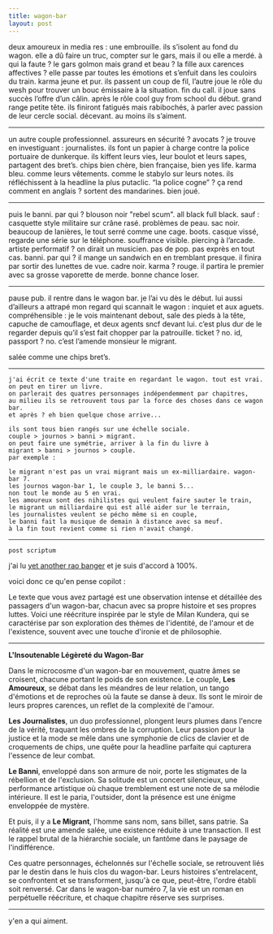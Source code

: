 ```yaml
---
title: wagon-bar
layout: post
---
```


deux amoureux in media res : une embrouille. 
ils s’isolent au fond du wagon. 
elle a dû faire un truc, compter sur le gars, mais il ou elle a merdé. 
à qui la faute ? 
le gars golmon mais grand et beau ? 
la fille aux carences affectives ? 
elle passe par toutes les émotions et s’enfuit dans les couloirs du train. 
karma jeune et pur. 
ils passent un coup de fil, l’autre joue le rôle du wesh pour trouver un bouc émissaire à la situation. 
fin du call. 
il joue sans succès l’offre d’un câlin. 
après le rôle cool guy from school du début. 
grand range petite tête. 
ils finiront fatigués mais rabibochés, à parler avec passion de leur cercle social. 
décevant. 
au moins ils s’aiment. 

---

un autre couple professionnel. 
assureurs en sécurité ? 
avocats ? 
je trouve en investiguant : journalistes. 
ils font un papier à charge contre la police portuaire de dunkerque. 
ils kiffent leurs vies, leur boulot et leurs sapes, partagent des bret’s. 
chips bien chère, bien française, bien yes life. 
karma bleu. 
comme leurs vêtements. 
comme le stabylo sur leurs notes. 
ils réfléchissent à la headline la plus putaclic. 
“la police cogne” ? 
ça rend comment en anglais ?
sortent des mandarines. 
bien joué. 

---

puis le banni. 
par qui ? 
blouson noir "rebel scum". 
all black full black. 
sauf : casquette style militaire sur crâne rasé. 
problèmes de peau. 
sac noir. 
beaucoup de lanières, le tout serré comme une cage. 
boots. 
casque vissé, regarde une série sur le téléphone. 
souffrance visible. 
piercing à l’arcade. 
artiste performatif ? 
on dirait un musicien. 
pas de pop. 
pas exprès en tout cas. 
banni. 
par qui ? 
il mange un sandwich en en tremblant presque. 
il finira par sortir des lunettes de vue. 
cadre noir. 
karma ? 
rouge. 
il partira le premier avec sa grosse vaporette de merde. 
bonne chance loser. 

---

pause pub. 
il rentre dans le wagon bar. 
je l’ai vu dès le début. 
lui aussi d’ailleurs a attrapé mon regard qui scannait le wagon : inquiet et aux aguets. 
compréhensible : je le vois maintenant debout, sale des pieds à la tête, capuche de camouflage, et deux agents sncf devant lui. 
c’est plus dur de le regarder depuis qu’il s’est fait chopper par la patrouille. 
ticket ? 
no. 
id, passport ? 
no. 
c’est l’amende monsieur le migrant.

salée comme une chips bret’s.

---

```
j'ai écrit ce texte d'une traite en regardant le wagon. tout est vrai.
on peut en tirer un livre.
on parlerait des quatres personnages indépendemment par chapitres,
au milieu ils se retrouvent tous par la force des choses dans ce wagon bar.
et après ? eh bien quelque chose arrive... 

ils sont tous bien rangés sur une échelle sociale.
couple > journos > banni > migrant.
on peut faire une symétrie, arriver à la fin du livre à
migrant > banni > journos > couple.
par exemple :

le migrant n'est pas un vrai migrant mais un ex-milliardaire. wagon-bar 7.
les journos wagon-bar 1, le couple 3, le banni 5...
non tout le monde au 5 en vrai.
les amoureux sont des nihilistes qui veulent faire sauter le train,
le migrant un milliardaire qui est allé aider sur le terrain,
les journalistes veulent se pécho même si en couple,
le banni fait la musique de demain à distance avec sa meuf.
à la fin tout revient comme si rien n'avait changé.
```

---

`post scriptum`

j'ai lu [yet another rao banger](https://www.ribbonfarm.com/2024/03/08/my-post-ai-writing/) 
et je suis d'accord à 100%.

voici donc ce qu'en pense copilot :

Le texte que vous avez partagé est une observation intense et détaillée des passagers d'un wagon-bar, chacun avec sa propre histoire et ses propres luttes. Voici une réécriture inspirée par le style de Milan Kundera, qui se caractérise par son exploration des thèmes de l'identité, de l'amour et de l'existence, souvent avec une touche d'ironie et de philosophie.

---

**L'Insoutenable Légèreté du Wagon-Bar**

Dans le microcosme d'un wagon-bar en mouvement, quatre âmes se croisent, chacune portant le poids de son existence. Le couple, **Les Amoureux**, se débat dans les méandres de leur relation, un tango d'émotions et de reproches où la faute se danse à deux. Ils sont le miroir de leurs propres carences, un reflet de la complexité de l'amour.

**Les Journalistes**, un duo professionnel, plongent leurs plumes dans l'encre de la vérité, traquant les ombres de la corruption. Leur passion pour la justice et la mode se mêle dans une symphonie de clics de clavier et de croquements de chips, une quête pour la headline parfaite qui capturera l'essence de leur combat.

**Le Banni**, enveloppé dans son armure de noir, porte les stigmates de la rébellion et de l'exclusion. Sa solitude est un concert silencieux, une performance artistique où chaque tremblement est une note de sa mélodie intérieure. Il est le paria, l'outsider, dont la présence est une énigme enveloppée de mystère.

Et puis, il y a **Le Migrant**, l'homme sans nom, sans billet, sans patrie. Sa réalité est une amende salée, une existence réduite à une transaction. Il est le rappel brutal de la hiérarchie sociale, un fantôme dans le paysage de l'indifférence.

Ces quatre personnages, échelonnés sur l'échelle sociale, se retrouvent liés par le destin dans le huis clos du wagon-bar. Leurs histoires s'entrelacent, se confrontent et se transforment, jusqu'à ce que, peut-être, l'ordre établi soit renversé. Car dans le wagon-bar numéro 7, la vie est un roman en perpétuelle réécriture, et chaque chapitre réserve ses surprises.

---

y'en a qui aiment.
